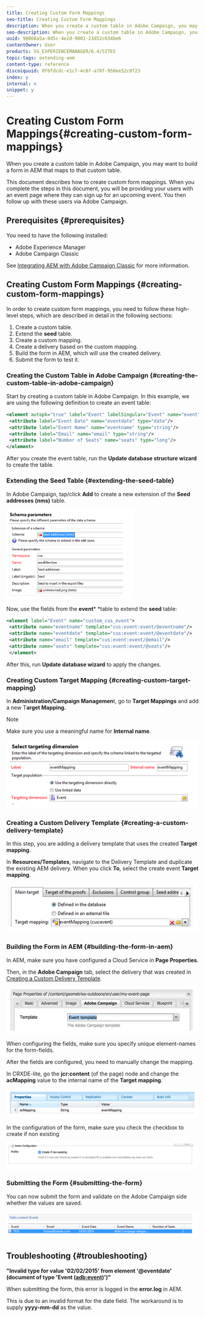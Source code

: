 ```yaml
---
title: Creating Custom Form Mappings
seo-title: Creating Custom Form Mappings
description: When you create a custom table in Adobe Campaign, you may want to build a form in AEM that maps to that custom table
seo-description: When you create a custom table in Adobe Campaign, you may want to build a form in AEM that maps to that custom table
uuid: 90868a5a-0d5c-4e2d-9001-23d52c634be6
contentOwner: User
products: SG_EXPERIENCEMANAGER/6.4/SITES
topic-tags: extending-aem
content-type: reference
discoiquuid: 0f6fdcdc-e1c7-4c07-a78f-950ee52c8f23
index: y
internal: n
snippet: y
---
```


# Creating Custom Form Mappings{#creating-custom-form-mappings}

When you create a custom table in Adobe Campaign, you may want to build a form in AEM that maps to that custom table.

This document describes how to create custom form mappings. When you complete the steps in this document, you will be providing your users with an event page where they can sign up for an upcoming event. You then follow up with these users via Adobe Campaign.

## Prerequisites {#prerequisites}

You need to have the following installed:

* Adobe Experience Manager
* Adobe Campaign Classic

See [Integrating AEM with Adobe Campaign Classic](../../../sites/administering/using/campaignonpremise.md) for more information.

## Creating Custom Form Mappings {#creating-custom-form-mappings}

In order to create custom form mappings, you need to follow these high-level steps, which are described in detail in the following sections:

1. Create a custom table.
1. Extend the **seed** table.
1. Create a custom mapping.
1. Create a delivery based on the custom mapping.
1. Build the form in AEM, which will use the created delivery.
1. Submit the form to test it.

### Creating the Custom Table in Adobe Campaign {#creating-the-custom-table-in-adobe-campaign}

Start by creating a custom table in Adobe Campaign. In this example, we are using the following definition to create an event table:

```xml
<element autopk="true" label="Event" labelSingular="Event" name="event">
 <attribute label="Event Date" name="eventdate" type="date"/>
 <attribute label="Event Name" name="eventname" type="string"/>
 <attribute label="Email" name="email" type="string"/>
 <attribute label="Number of Seats" name="seats" type="long"/>
</element>
```

After you create the event table, run the **Update database structure wizard** to create the table.

### Extending the Seed Table {#extending-the-seed-table}

In Adobe Campaign, tap/click **Add** to create a new extension of the **Seed addresses (nms)** table.

![](assets/chlimage_1-194.png)

Now, use the fields from the **event*** *table to extend the **seed** table:

```xml
<element label="Event" name="custom_cus_event">
 <attribute name="eventname" template="cus:event:event/@eventname"/>
 <attribute name="eventdate" template="cus:event:event/@eventdate"/>
 <attribute name="email" template="cus:event:event/@email"/>
 <attribute name="seats" template="cus:event:event/@seats"/>
 </element>
```

After this, run **Update database wizard** to apply the changes.

### Creating Custom Target Mapping {#creating-custom-target-mapping}

In **Administration/Campaign Managemen**t, go to **Target Mappings** and add a new T**arget Mapping.**

>[!NOTE]
>
>Make sure you use a meaningful name for **Internal name**.

![](assets/chlimage_1-195.png) 

### Creating a Custom Delivery Template {#creating-a-custom-delivery-template}

In this step, you are adding a delivery template that uses the created **Target mapping**.

In **Resources/Templates**, navigate to the Delivery Template and duplicate the existing AEM delivery. When you click **To**, select the create event **Target mapping**.

![](assets/chlimage_1-196.png) 

### Building the Form in AEM {#building-the-form-in-aem}

In AEM, make sure you have configured a Cloud Service in **Page Properties**.

Then, in the **Adobe Campaign** tab, select the delivery that was created in [Creating a Custom Delivery Template](#creatingacustomdeliverytemplate).

![](assets/chlimage_1-197.png)

When configuring the fields, make sure you specify unique element-names for the form-fields.

After the fields are configured, you need to manually change the mapping.

In CRXDE-lite, go the **jcr:content** (of the page) node and change the **acMapping** value to the internal name of the **Target mapping**.

![](assets/chlimage_1-198.png)

In the configuration of the form, make sure you check the checkbox to create if non existing

![](assets/chlimage_1-199.png) 

### Submitting the Form {#submitting-the-form}

You can now submit the form and validate on the Adobe Campaign side whether the values are saved.

![](assets/chlimage_1-200.png) 

## Troubleshooting {#troubleshooting}

**"Invalid type for value '02/02/2015' from element '@eventdate' (document of type 'Event ([adb:event](http://adbevent/))')"**

When submitting the form, this error is logged in the **error.log** in AEM.

This is due to an invalid format for the date field. The workaround is to supply **yyyy-mm-dd** as the value.

